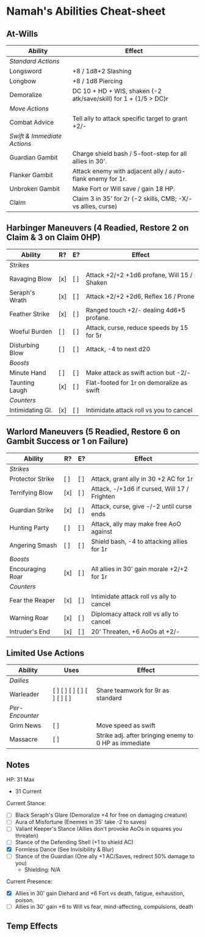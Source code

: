 # Namah's Abilities Cheat-sheet
## At-Wills
|  Ability           |  Effect                              |
|--------------------|--------------------------------------|
|  *Standard Actions*
|  Longsword         |  +8 / 1d8+2 Slashing
|  Longbow           |  +8 / 1d8 Piercing
|  Demoralize        |  DC 10 + HD + WIS, shaken (-2 atk/save/skill) for 1 + (1/5 > DC)r
|  *Move Actions*
|  Combat Advice     |  Tell ally to attack specific target to grant +2/-
|  *Swift & Immediate Actions*
|  Guardian Gambit   |  Charge shield bash / 5-foot-step for all allies in 30'.
|  Flanker Gambit    |  Attack enemy with adjacent ally / auto-flank enemy for 1r.
|  Unbroken Gambit   |  Make Fort or Will save / gain 18 HP.
|  Claim             |  Claim 3 in 35' for 2r (-2 skills, CMB; -X/- vs allies, curse)

## Harbinger Maneuvers (4 Readied, Restore 2 on Claim & 3 on Claim 0HP)
|  Ability           |  R? |  E? |  Effect   |
|--------------------|-----|-----|-----------|
|  *Strikes*
|  Ravaging Blow     | [x] | [ ] |  Attack +2/+2 +1d6 profane, Will 15 / Shaken
|  Seraph's Wrath    | [x] | [ ] |  Attack +2/+2 +2d6, Reflex 16 / Prone
|  Feather Strike    | [x] | [ ] |  Ranged touch +2/- dealing 4d6+5 profane.
|  Woeful Burden     | [ ] | [ ] |  Attack, curse, reduce speeds by 15 for 5r
|  Disturbing Blow   | [ ] | [ ] |  Attack, -4 to next d20
|  *Boosts*
|  Minute Hand       | [ ] | [ ] |  Make attack as swift action but -2/-
|  Taunting Laugh    | [x] | [ ] |  Flat-footed for 1r on demoralize as swift
|  *Counters*
|  Intimidating Gl.  | [x] | [ ] |  Intimidate attack roll vs you to cancel

## Warlord Maneuvers (5 Readied, Restore 6 on Gambit Success or 1 on Failure)
|  Ability           |  R? |  E? |  Effect   |
|--------------------|-----|-----|-----------|
|  *Strikes*
|  Protector Strike  | [ ] | [ ] |  Attack, grant ally in 30 +2 AC for 1r
|  Terrifying Blow   | [x] | [ ] |  Attack, -/+1d6 if cursed, Will 17 / Frighten
|  Guardian Strike   | [x] | [ ] |  Attack, curse, give -/-2 until curse ends
|  Hunting Party     | [ ] | [ ] |  Attack, ally may make free AoO against
|  Angering Smash    | [ ] | [ ] |  Shield bash, -4 to attacking allies for 1r
|  *Boosts*
|  Encouraging Roar  | [x] | [ ] |  All allies in 30' gain morale +2/+2 for 1r
|  *Counters*
|  Fear the Reaper   | [x] | [ ] |  Intimidate attack roll vs ally to cancel
|  Warning Roar      | [x] | [ ] |  Diplomacy attack roll vs ally to cancel
|  Intruder's End    | [x] | [ ] |  20' Threaten, +6 AoOs at +2/-

## Limited Use Actions
|  Ability     |  Uses                          |  Effect   |
|--------------|--------------------------------|-----------|
|  *Dailies*
|  Warleader   |  [ ] [ ] [ ] [ ] [ ] [ ] [ ]   |  Share teamwork for 9r as standard
|  *Per-Encounter*
|  Grim News   |  [ ]                           |  Move speed as swift
|  Massacre    |  [ ]                           |  Strike adj. after bringing enemy to 0 HP as immediate

## Notes
HP: 31 Max
 - 31 Current

Current Stance:
 - [ ] Black Seraph's Glare (Demoralize +4 for free on damaging creature)
 - [ ] Aura of Misfortune (Enemies in 35' take -2 to saves)
 - [ ] Valiant Keeper's Stance (Allies don't provoke AoOs in squares you threaten)
 - [ ] Stance of the Defending Shell (+1 to shield AC)
 - [x] Formless Dance (See Invisibility & Blur)
 - [ ] Stance of the Guardian (One ally +1 AC/Saves, redirect 50% damage to you)
   - Shielding: N/A

Current Presence:
 - [x] Allies in 30' gain Diehard and +6 Fort vs death, fatigue, exhaustion, poison.
 - [ ] Allies in 30' gain +6 to Will vs fear, mind-affecting, compulsions, death

Temp Effects
 -